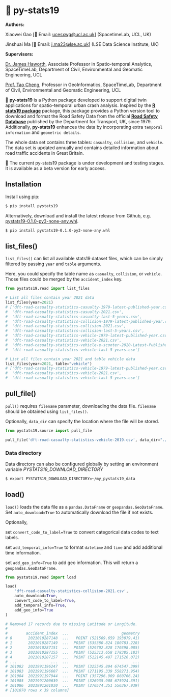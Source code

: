 # 🚸 py-stats19

**Authors:** 

Xiaowei Gao [📩 Email: ucesxwg@ucl.ac.uk] (SpacetimeLab, UCL, UK)

Jinshuai Ma [📩 Email: j.ma23@lse.ac.uk] (LSE Data Science Institute, UK)

**Supervisors:** 

[Dr. James Haworth](https://profiles.ucl.ac.uk/24884), Associate Professor in Spatio-temporal Analytics, SpaceTimeLab, Department of Civil, Environmental and Geomatic Engineering, UCL

[Prof. Tao Cheng](https://profiles.ucl.ac.uk/10774), Professor in GeoInformatics, SpaceTimeLab, Department of Civil, Environmental and Geomatic Engineering, UCL 




🚸 **py-stats19**  is a Python package developed to support digital twin applications for spatio-temporal urban crash analysis. Inspired by the [**R stats19 package**](https://github.com/ropensci/stats19) package, this package provides a Python version tool to download and format the Road Safety Data from the official [**Road Safety Database**](https://www.data.gov.uk/dataset/cb7ae6f0-4be6-4935-9277-47e5ce24a11f/road-safety-data) published by the Department for Transport, UK, since 1979. Additionally, **py-stats19** enhances the data by incorporating extra `temporal information` and `geometric details`.


The whole data set contains three tables: `casualty`, `collision`, and `vehicle`. The data set is updated annually and contains detailed information about road traffic accidents in Great Britain.



🧰 The current py-stats19 package is under development and testing stages. It is available as a beta version for early access.    

## Installation

Install using pip:

```bash
$ pip install pystats19
```

Alternatively, download and install the latest release from Github, e.g. [pystats19-0.1.0-py3-none-any.whl](https://github.com/Mayazure/py-stats19/releases/download/v0.1.0/pystats19-0.1.0-py3-none-any.whl).

```bash
$ pip install pystats19-0.1.0-py3-none-any.whl
```

## list_files()

`list_files()` can list all available stats19 dataset files, which can be simply filtered by passing `year` and `table` arguments. 

Here, you could specify the table name as `casualty`, `collision`, or `vehicle`. Those files could be merged by the `accident_index` key.

```python
from pystats19.read import list_files

# List all files contain year 2021 data
list_files(year=2021) 
# ['dft-road-casualty-statistics-casualty-1979-latest-published-year.csv',
#  'dft-road-casualty-statistics-casualty-2021.csv',
#  'dft-road-casualty-statistics-casualty-last-5-years.csv',
#  'dft-road-casualty-statistics-collision-1979-latest-published-year.csv',
#  'dft-road-casualty-statistics-collision-2021.csv',
#  'dft-road-casualty-statistics-collision-last-5-years.csv',
#  'dft-road-casualty-statistics-vehicle-1979-latest-published-year.csv',
#  'dft-road-casualty-statistics-vehicle-2021.csv',
#  'dft-road-casualty-statistics-vehicle-e-scooter-2020-Latest-Published-Year.csv',
#  'dft-road-casualty-statistics-vehicle-last-5-years.csv']

# List all files contain year 2021 and table vehicle data
list_files(year=2021, table="vehicle")
# ['dft-road-casualty-statistics-vehicle-1979-latest-published-year.csv',
#  'dft-road-casualty-statistics-vehicle-2021.csv',
#  'dft-road-casualty-statistics-vehicle-last-5-years.csv']
```

## pull_file()

`pull()` requires `filename` parameter, downloading the data file. `filename` should be obtained using `list_files()`.  

Optionally, `data_dir` can specify the location where the file will be stored.

```python
from pystats19.source import pull_file

pull_file('dft-road-casualty-statistics-vehicle-2019.csv', data_dir="./data")
```
### Data directory

Data directory can also be configured globally by setting an environment variable *PYSTATS19_DOWNLOAD_DIRECTORY*

```bash
$ export PYSTATS19_DOWNLOAD_DIRECTORY=~/my_pystats19_data
```

## load()

`load()` loads the data file as a `pandas.DataFrame` or `geopandas.GeoDataFrame`. Set `auto_download=True` to automatically download the file if not exists. 

Optionally, 

set `convert_code_to_label=True` to convert categorical data codes to text labels.  

set `add_temporal_info=True` to format `datetime` and `time` and add additional time information.

set `add_geo_info=True` to add geo information. This will return a `geopandas.GeoDataFrame`.

```python
from pystats19.read import load

load(
    'dft-road-casualty-statistics-collision-2021.csv',
    auto_download=True,
    convert_code_to_label=True,
    add_temporal_info=True,
    add_geo_info=True
)

# Removed 17 records due to missing Latitude or Longitude.
# 
#        accident_index  ...                       geometry
# 0       2021010287148  ...   POINT (521509.659 193079.41)
# 1       2021010287149  ...  POINT (535380.824 180783.228)
# 2       2021010287151  ...  POINT (529702.828 170398.085)
# 3       2021010287155  ...  POINT (525313.658 178385.183)
# 4       2021010287157  ...  POINT (512145.497 171526.072)
# ...               ...  ...                            ...
# 101082  2021991196247  ...  POINT (325545.894 674547.399)
# 101083  2021991196607  ...  POINT (271195.339 558271.954)
# 101084  2021991197944  ...   POINT (357296.909 860766.24)
# 101085  2021991200639  ...  POINT (326935.908 675924.391)
# 101086  2021991201030  ...  POINT (270574.351 556367.939)
# [101070 rows x 39 columns]
```